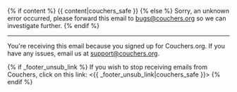 {% if content %}
{{ content|couchers_safe }}
{% else %}
Sorry, an unknown error occurred, please forward this email to <bugs@couchers.org> so we can investigate further.
{% endif %}

---

You're receiving this email because you signed up for Couchers.org. If you have any issues, email us at <support@couchers.org>.

{% if _footer_unsub_link %}
If you wish to stop receiving emails from Couchers, click on this link: <{{ _footer_unsub_link|couchers_safe }}>
{% endif %}
